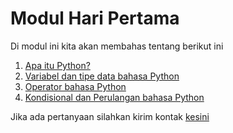 <h1>Modul Hari Pertama</h1>
<p>Di modul ini kita akan membahas tentang berikut ini</p>
<ol>
    <li><a href="https://nbviewer.org/github/AbelKristanto/learning-course/blob/main/dqcamp2022/day-1/apa_itu_python.ipynb">Apa itu Python?</a></li>
    <li><a href="https://nbviewer.org/github/AbelKristanto/learning-course/blob/main/dqcamp2022/day-1/Variabel_dan_tipe_data_bahasa_Python.ipynb">Variabel dan tipe data bahasa Python</a></li>
    <li><a href="https://nbviewer.org/github/AbelKristanto/learning-course/blob/main/dqcamp2022/day-1/Operator_bahasa_Python.ipynb">Operator bahasa Python</a></li>
    <li><a href="https://nbviewer.org/github/AbelKristanto/learning-course/blob/main/dqcamp2022/day-1/Kondisional_dan_Perulangan_bahasa_Python.ipynb">Kondisional dan Perulangan bahasa Python</a></li>
</ol>

Jika ada pertanyaan silahkan kirim kontak [kesini](https://id.linkedin.com/in/abelkristanto/in)
